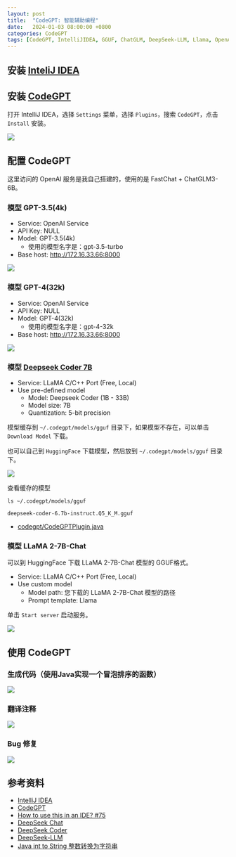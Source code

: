```yaml
---
layout: post
title:  "CodeGPT: 智能辅助编程"
date:   2024-01-03 08:00:00 +0800
categories: CodeGPT
tags: [CodeGPT, IntelliJIDEA, GGUF, ChatGLM, DeepSeek-LLM, Llama, OpenAI, GPT]
---
```


## 安装 [InteliJ IDEA](https://www.jetbrains.com/zh-cn/idea/)

## 安装 [CodeGPT](https://plugins.jetbrains.com/plugin/21056-codegpt)

打开 IntelliJ IDEA，选择 `Settings` 菜单，选择 `Plugins`，搜索 `CodeGPT`，点击 `Install` 安装。

![](/images/2024/IDEA-CodeGPT/CodeGPT-Install.png)

## 配置 CodeGPT

这里访问的 OpenAI 服务是我自己搭建的，使用的是 FastChat + ChatGLM3-6B。

### 模型 GPT-3.5(4k)
- Service: OpenAI Service
- API Key: NULL
- Model: GPT-3.5(4k)
    - 使用的模型名字是：gpt-3.5-turbo
- Base host: http://172.16.33.66:8000

![](/images/2024/IDEA-CodeGPT/openai-gpt-3.5-turbo.png)

### 模型 GPT-4(32k)
- Service: OpenAI Service
- API Key: NULL
- Model: GPT-4(32k)
    - 使用的模型名字是：gpt-4-32k
- Base host: http://172.16.33.66:8000

![](/images/2024/IDEA-CodeGPT/openai-gpt-4-32k.png)

### 模型 [Deepseek Coder 7B](https://huggingface.co/TheBloke/deepseek-coder-6.7B-instruct-GGUF)
- Service: LLaMA C/C++ Port (Free, Local)
- Use pre-defined model
    - Model: Deepseek Coder (1B - 33B)
    - Model size: 7B
    - Quantization: 5-bit precision

模型缓存到 `~/.codegpt/models/gguf` 目录下，如果模型不存在，可以单击 `Download Model` 下载。

也可以自己到 `HuggingFace` 下载模型，然后放到 `~/.codegpt/models/gguf` 目录下。

![](/images/2024/IDEA-CodeGPT/Deepseek-Coder-7B.png)

查看缓存的模型
```shell
ls ~/.codegpt/models/gguf
```
```
deepseek-coder-6.7b-instruct.Q5_K_M.gguf
```

- [codegpt/CodeGPTPlugin.java](https://github.com/carlrobertoh/CodeGPT/blob/master/src/main/java/ee/carlrobert/codegpt/CodeGPTPlugin.java#L41)

### 模型 LLaMA 2-7B-Chat

可以到 HuggingFace 下载 LLaMA 2-7B-Chat 模型的 GGUF格式。

- Service: LLaMA C/C++ Port (Free, Local)
- Use custom model
    - Model path: 您下载的 LLaMA 2-7B-Chat 模型的路径
    - Prompt template: Llama

单击 `Start server` 启动服务。

![](/images/2024/IDEA-CodeGPT/LLaMA.png)


## 使用 CodeGPT
### 生成代码（使用Java实现一个冒泡排序的函数）
![](/images/2024/IDEA-CodeGPT/Write-Code.png)

### 翻译注释
![](/images/2024/IDEA-CodeGPT/Code-Translate.png)

### Bug 修复
![](/images/2024/IDEA-CodeGPT/Fix-Bug.png)


## 参考资料
- [IntelliJ IDEA](https://www.jetbrains.com/zh-cn/idea/)
- [CodeGPT](https://plugins.jetbrains.com/plugin/21056-codegpt)
- [How to use this in an IDE? #75](https://github.com/deepseek-ai/DeepSeek-Coder/issues/75)
- [DeepSeek Chat](https://chat.deepseek.com/coder)
- [DeepSeek Coder](https://github.com/deepseek-ai/DeepSeek-Coder)
- [DeepSeek-LLM](https://github.com/deepseek-ai/DeepSeek-LLM)
- [Java int to String 整数转换为字符串](https://www.mapull.com/javastr/137/)
